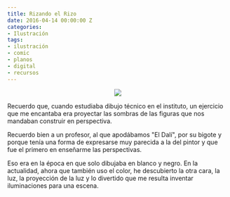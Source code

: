 ```yaml
---
title: Rizando el Rizo
date: 2016-04-14 00:00:00 Z
categories:
- Ilustración
tags:
- ilustración
- comic
- planos
- digital
- recursos
---
```


<p align="center">
  <img src="https://cominoilustracion.com/images/proyectos/miscelaneo/6.jpg"/>
</p>

Recuerdo que, cuando estudiaba dibujo técnico en el instituto, un ejercicio que me encantaba era proyectar las sombras de las figuras que nos mandaban construir en perspectiva. 

<!--more-->

Recuerdo bien a un profesor, al que apodábamos "El Dalí", por su bigote y porque tenía una forma de expresarse muy parecida a la del pintor y que fue el primero en enseñarme las perspectivas.

Eso era en la época en que solo dibujaba en blanco y negro. En la actualidad, ahora que también uso el color, he descubierto la otra cara, la luz, la proyección de la luz y lo divertido que me resulta inventar iluminaciones para una escena.
